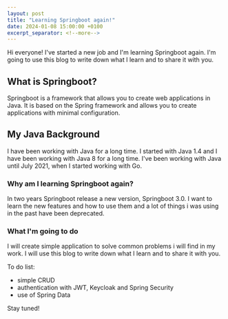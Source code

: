 ```yaml
---
layout: post
title: "Learning Springboot again!"
date: 2024-01-08 15:00:00 +0100
excerpt_separator: <!--more-->
---
```


Hi everyone! I've started a new job and I'm learning Springboot again. I'm going to use this blog to write down what I
learn and to share it with you.

<!--more-->

## What is Springboot?

Springboot is a framework that allows you to create web applications in Java. It is based on the Spring framework and
allows you to create applications with minimal configuration.

## My Java Background

I have been working with Java for a long time. I started with Java 1.4 and I have been working with Java 8 for a long
time. I've been working with Java until July 2021, when I started working with Go.

### Why am I learning Springboot again?

In two years Springboot release a new version, Springboot 3.0. I want to learn the new features and how to use them and
a lot of things i was using in the past have been deprecated.

### What I'm going to do

I will create simple application to solve common problems i will find in my work. I will use this blog to write down
what I learn and to share it with you.

To do list:

- simple CRUD
- authentication with JWT, Keycloak and Spring Security
- use of Spring Data

Stay tuned!